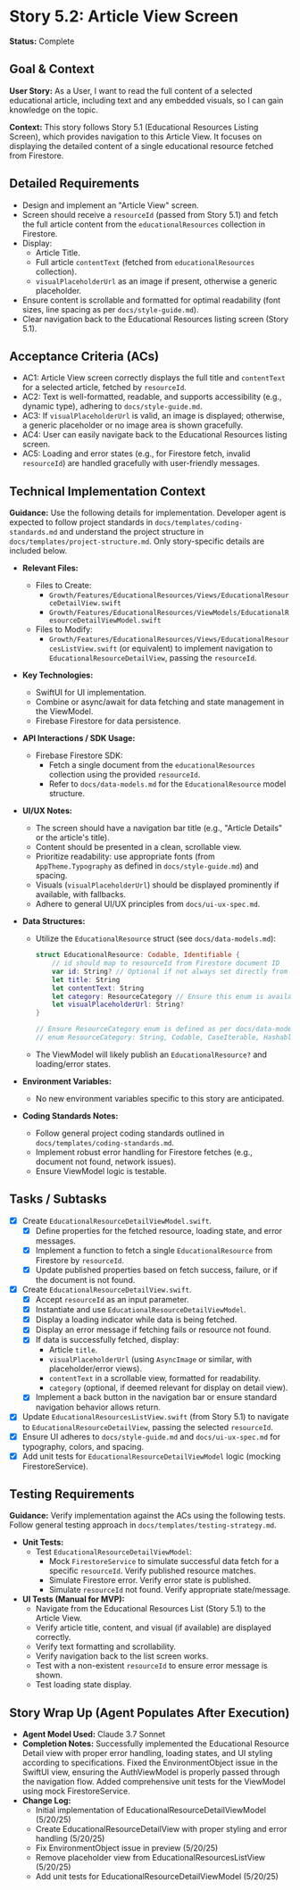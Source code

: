 # Story 5.2: Article View Screen

**Status:** Complete

## Goal & Context

**User Story:** As a User, I want to read the full content of a selected educational article, including text and any embedded visuals, so I can gain knowledge on the topic.

**Context:** This story follows Story 5.1 (Educational Resources Listing Screen), which provides navigation to this Article View. It focuses on displaying the detailed content of a single educational resource fetched from Firestore.

## Detailed Requirements

- Design and implement an "Article View" screen.
- Screen should receive a `resourceId` (passed from Story 5.1) and fetch the full article content from the `educationalResources` collection in Firestore.
- Display:
    - Article Title.
    - Full article `contentText` (fetched from `educationalResources` collection).
    - `visualPlaceholderUrl` as an image if present, otherwise a generic placeholder.
- Ensure content is scrollable and formatted for optimal readability (font sizes, line spacing as per `docs/style-guide.md`).
- Clear navigation back to the Educational Resources listing screen (Story 5.1).

## Acceptance Criteria (ACs)

- AC1: Article View screen correctly displays the full title and `contentText` for a selected article, fetched by `resourceId`.
- AC2: Text is well-formatted, readable, and supports accessibility (e.g., dynamic type), adhering to `docs/style-guide.md`.
- AC3: If `visualPlaceholderUrl` is valid, an image is displayed; otherwise, a generic placeholder or no image area is shown gracefully.
- AC4: User can easily navigate back to the Educational Resources listing screen.
- AC5: Loading and error states (e.g., for Firestore fetch, invalid `resourceId`) are handled gracefully with user-friendly messages.

## Technical Implementation Context

**Guidance:** Use the following details for implementation. Developer agent is expected to follow project standards in `docs/templates/coding-standards.md` and understand the project structure in `docs/templates/project-structure.md`. Only story-specific details are included below.

- **Relevant Files:**
  - Files to Create:
    - `Growth/Features/EducationalResources/Views/EducationalResourceDetailView.swift`
    - `Growth/Features/EducationalResources/ViewModels/EducationalResourceDetailViewModel.swift`
  - Files to Modify:
    - `Growth/Features/EducationalResources/Views/EducationalResourcesListView.swift` (or equivalent) to implement navigation to `EducationalResourceDetailView`, passing the `resourceId`.

- **Key Technologies:**
  - SwiftUI for UI implementation.
  - Combine or async/await for data fetching and state management in the ViewModel.
  - Firebase Firestore for data persistence.

- **API Interactions / SDK Usage:**
  - Firebase Firestore SDK:
    - Fetch a single document from the `educationalResources` collection using the provided `resourceId`.
    - Refer to `docs/data-models.md` for the `EducationalResource` model structure.

- **UI/UX Notes:**
  - The screen should have a navigation bar title (e.g., "Article Details" or the article's title).
  - Content should be presented in a clean, scrollable view.
  - Prioritize readability: use appropriate fonts (from `AppTheme.Typography` as defined in `docs/style-guide.md`) and spacing.
  - Visuals (`visualPlaceholderUrl`) should be displayed prominently if available, with fallbacks.
  - Adhere to general UI/UX principles from `docs/ui-ux-spec.md`.

- **Data Structures:**
  - Utilize the `EducationalResource` struct (see `docs/data-models.md`):
    ```swift
    struct EducationalResource: Codable, Identifiable {
        // id should map to resourceId from Firestore document ID
        var id: String? // Optional if not always set directly from documentID in all contexts
        let title: String
        let contentText: String
        let category: ResourceCategory // Ensure this enum is available
        let visualPlaceholderUrl: String?
    }

    // Ensure ResourceCategory enum is defined as per docs/data-models.md
    // enum ResourceCategory: String, Codable, CaseIterable, Hashable { ... }
    ```
  - The ViewModel will likely publish an `EducationalResource?` and loading/error states.

- **Environment Variables:**
  - No new environment variables specific to this story are anticipated.

- **Coding Standards Notes:**
  - Follow general project coding standards outlined in `docs/templates/coding-standards.md`.
  - Implement robust error handling for Firestore fetches (e.g., document not found, network issues).
  - Ensure ViewModel logic is testable.

## Tasks / Subtasks

- [x] Create `EducationalResourceDetailViewModel.swift`.
  - [x] Define properties for the fetched resource, loading state, and error messages.
  - [x] Implement a function to fetch a single `EducationalResource` from Firestore by `resourceId`.
  - [x] Update published properties based on fetch success, failure, or if the document is not found.
- [x] Create `EducationalResourceDetailView.swift`.
  - [x] Accept `resourceId` as an input parameter.
  - [x] Instantiate and use `EducationalResourceDetailViewModel`.
  - [x] Display a loading indicator while data is being fetched.
  - [x] Display an error message if fetching fails or resource not found.
  - [x] If data is successfully fetched, display:
    - Article `title`.
    - `visualPlaceholderUrl` (using `AsyncImage` or similar, with placeholder/error views).
    - `contentText` in a scrollable view, formatted for readability.
    - `category` (optional, if deemed relevant for display on detail view).
  - [x] Implement a back button in the navigation bar or ensure standard navigation behavior allows return.
- [x] Update `EducationalResourcesListView.swift` (from Story 5.1) to navigate to `EducationalResourceDetailView`, passing the selected `resourceId`.
- [x] Ensure UI adheres to `docs/style-guide.md` and `docs/ui-ux-spec.md` for typography, colors, and spacing.
- [x] Add unit tests for `EducationalResourceDetailViewModel` logic (mocking FirestoreService).

## Testing Requirements

**Guidance:** Verify implementation against the ACs using the following tests. Follow general testing approach in `docs/templates/testing-strategy.md`.

- **Unit Tests:**
  - Test `EducationalResourceDetailViewModel`:
    - Mock `FirestoreService` to simulate successful data fetch for a specific `resourceId`. Verify published resource matches.
    - Simulate Firestore error. Verify error state is published.
    - Simulate `resourceId` not found. Verify appropriate state/message.
- **UI Tests (Manual for MVP):**
  - Navigate from the Educational Resources List (Story 5.1) to the Article View.
  - Verify article title, content, and visual (if available) are displayed correctly.
  - Verify text formatting and scrollability.
  - Verify navigation back to the list screen works.
  - Test with a non-existent `resourceId` to ensure error message is shown.
  - Test loading state display.

## Story Wrap Up (Agent Populates After Execution)

- **Agent Model Used:** Claude 3.7 Sonnet
- **Completion Notes:** Successfully implemented the Educational Resource Detail view with proper error handling, loading states, and UI styling according to specifications. Fixed the EnvironmentObject issue in the SwiftUI view, ensuring the AuthViewModel is properly passed through the navigation flow. Added comprehensive unit tests for the ViewModel using mock FirestoreService.
- **Change Log:**
  - Initial implementation of EducationalResourceDetailViewModel (5/20/25)
  - Create EducationalResourceDetailView with proper styling and error handling (5/20/25)
  - Fix EnvironmentObject issue in preview (5/20/25)
  - Remove placeholder view from EducationalResourcesListView (5/20/25)
  - Add unit tests for EducationalResourceDetailViewModel (5/20/25) 